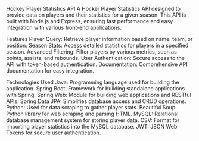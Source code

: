 Hockey Player Statistics API
A Hocker Player Statistics API designed to provide data on players and their statistics for a given season. This API is built with Node.js and Express, ensuring fast performance and easy integration with various front-end applications.

Features
Player Query: Retrieve player information based on name, team, or position.
Season Stats: Access detailed statistics for players in a specified season.
Advanced Filtering: Filter players by various metrics, such as points, assists, and rebounds.
User Authentication: Secure access to the API with token-based authentication.
Documentation: Comprehensive API documentation for easy integration.

Technologies Used
Java: Programming language used for building the application.
Spring Boot: Framework for building standalone applications with Spring.
Spring Web: Module for building web applications and RESTful APIs.
Spring Data JPA: Simplifies database access and CRUD operations.
Python: Used for data scraping to gather player stats.
Beautiful Soup: Python library for web scraping and parsing HTML.
MySQL: Relational database management system for storing player data.
CSV: Format for importing player statistics into the MySQL database.
JWT: JSON Web Tokens for secure user authentication.
